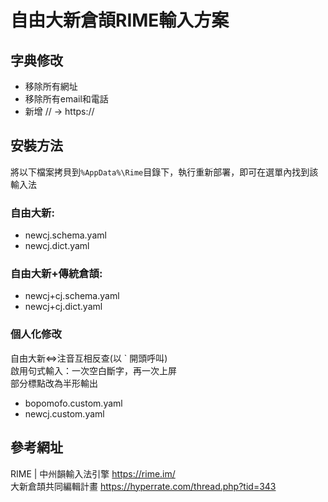 # 自由大新倉頡RIME輸入方案

## 字典修改
- 移除所有網址
- 移除所有email和電話
- 新增 // -> https://

## 安裝方法
將以下檔案拷貝到`%AppData%\Rime`目錄下，執行重新部署，即可在選單內找到該輸入法

### 自由大新: 
- newcj.schema.yaml
- newcj.dict.yaml

### 自由大新+傳統倉頡: 
- newcj+cj.schema.yaml
- newcj+cj.dict.yaml

### 個人化修改
自由大新<=>注音互相反查(以 ` 開頭呼叫)<br>
啟用句式輸入：一次空白斷字，再一次上屏<br>
部分標點改為半形輸出<br>
- bopomofo.custom.yaml
- newcj.custom.yaml

## 參考網址
RIME | 中州韻輸入法引擎 https://rime.im/ </br>
大新倉頡共同編輯計畫 https://hyperrate.com/thread.php?tid=343 </br>
